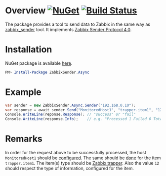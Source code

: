 # Overview [![NuGet](https://img.shields.io/nuget/v/ZabbixSender.Async.svg)](https://www.nuget.org/packages/ZabbixSender.Async) [![Build Status](https://travis-ci.com/stop-cran/ZabbixSender.Async.svg?branch=master)](https://travis-ci.com/stop-cran/ZabbixSender.Async)

The package provides a tool to send data to Zabbix in the same way as [zabbix_sender](https://www.zabbix.com/documentation/4.0/ru/manual/concepts/sender) tool. It implements [Zabbix Sender Protocol 4.0](https://www.zabbix.org/wiki/Docs/protocols/zabbix_sender/4.0).

# Installation

NuGet package is available [here](https://www.nuget.org/packages/ZabbixSender.Async/).

```PowerShell
PM> Install-Package ZabbixSender.Async
```

# Example

```C#
var sender = new ZabbixSender.Async.Sender("192.168.0.10");
var response = await sender.Send("MonitoredHost1", "trapper.item1", "12");
Console.WriteLine(reponse.Response); // "success" or "fail"
Console.WriteLine(response.Info);    // e.g. "Processed 1 Failed 0 Total 1 Seconds spent 0.000253"
```

# Remarks

In order for the request above to be successfully processed, the host `MonitoredHost1` should be [configured](https://www.zabbix.com/documentation/4.0/manual/config/hosts/host). The same should be [done](https://www.zabbix.com/documentation/4.0/manual/config/items/item) for the item `trapper.item1`. The item(s) type should be [Zabbix trapper](https://www.zabbix.com/documentation/4.0/manual/config/items/itemtypes/trapper). Also the value `12` should respect the type of information, configured for the item.
